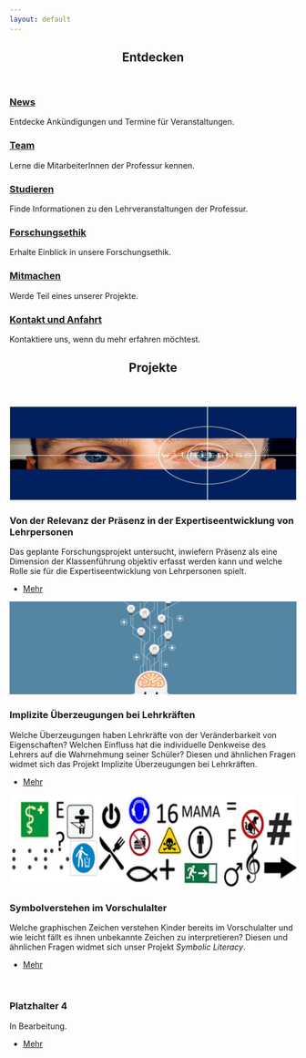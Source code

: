 ```yaml
---
layout: default
---
```


<!-- Section -->
<section>
	<header class="major">
		<h2>Entdecken</h2>
	</header>
	<div class="features">
		<article>
			<span class="icon fa-bullhorn"></span>
			<div class="content">
				<h3><a href="{{ 'news' | absolute_url }}">News</a></h3>
				<p>Entdecke Ankündigungen und Termine für Veranstaltungen.</p>
			</div>
		</article>
		<article>
			<span class="icon fa-users"></span>
			<div class="content">
				<h3><a href="{{ 'team' | absolute_url }}">Team</a></h3>
				<p>Lerne die MitarbeiterInnen der Professur kennen.</p>
			</div>
		</article>
		<article>
			<span class="icon fa-graduation-cap"></span>
			<div class="content">
				<h3><a href="{{ 'lehre' | absolute_url }}">Studieren</a></h3>
				<p>Finde Informationen zu den  Lehrveranstaltungen der Professur.</p>
			</div>
		</article>
		<article>
			<span class="icon fa-balance-scale"></span>
			<div class="content">
				<h3><a href="{{ 'ethik' | absolute_url }}">Forschungsethik</a></h3>
				<p>Erhalte Einblick in unsere Forschungsethik.</p>
			</div>
		</article>
		<article>
			<span class="icon fa-user-plus"></span>
			<div class="content">
				<h3><a href="{{ 'info' | absolute_url }}">Mitmachen</a></h3>
				<p>Werde Teil eines unserer Projekte.</p>
			</div>
		</article>
		<article>
			<span class="icon fa-paper-plane"></span>
			<div class="content">
				<h3><a href="{{ 'kontakt_anfahrt' | absolute_url }}">Kontakt und Anfahrt</a></h3>
				<p>Kontaktiere uns, wenn du mehr erfahren möchtest.</p>
			</div>
		</article>
	</div>
</section>

<!-- Section -->
<section>
	<header class="major">
		<h2>Projekte</h2>
	</header>
	<div class="posts">
		<article>
			<a href="#" class="image"><img src="assets/images/pic01.jpg" alt="" /></a>
			<h3>Von der Relevanz der Präsenz in der Expertiseentwicklung von Lehrpersonen</h3>
			<p>Das geplante Forschungsprojekt untersucht, inwiefern Präsenz als eine Dimension der Klassenführung objektiv erfasst werden kann und welche Rolle sie für die Expertiseentwicklung von Lehrpersonen spielt.</p>
			<ul class="actions">
				<li><a href="https://empschul-leipzig.github.io/projekte#Implizite Überzeugungen bei Lehrkräften" class="button">Mehr</a></li>
			</ul>
		</article>
		<article>
			<a href="#" class="image"><img src="assets/images/pic02.jpg" alt="" /></a>
			<h3>Implizite Überzeugungen bei Lehrkräften</h3>
			<p>Welche Überzeugungen haben Lehrkräfte von der Veränderbarkeit von Eigenschaften? Welchen Einfluss hat die individuelle Denkweise des Lehrers auf die Wahrnehmung seiner Schüler? Diesen und ähnlichen Fragen widmet sich das Projekt Implizite Überzeugungen bei Lehrkräften.</p>
			<ul class="actions">
				<li><a href="https://empschul-leipzig.github.io/projekte#Von der Relevanz der Präsenz in der Expertiseentwicklung von Lehrpersonen" class="button">Mehr</a></li>
			</ul>
		</article>
		<article>
			<a href="#" class="image"><img src="assets/images/pic06.jpg" alt="" /></a>
			<h3>Symbolverstehen im Vorschulalter</h3>
			<p>Welche graphischen Zeichen verstehen Kinder bereits im Vorschulalter und wie leicht fällt es ihnen unbekannte Zeichen zu interpretieren?  Diesen und ähnlichen Fragen widmet sich unser Projekt <i>Symbolic Literacy</i>.</p>
			<ul class="actions">
				<li><a href="https://empschul-leipzig.github.io/projekte#Symbolverstehen im Vorschulalter" class="button">Mehr</a></li>
			</ul>
		</article>
		<article>
			<a href="#" class="image"><img src="" alt="" /></a>
			<h3>Platzhalter 4</h3>
			<p>In Bearbeitung.</p>
			<ul class="actions">
				<li><a href="#" class="button">Mehr</a></li>
			</ul>
		</article>
	</div>
</section>
